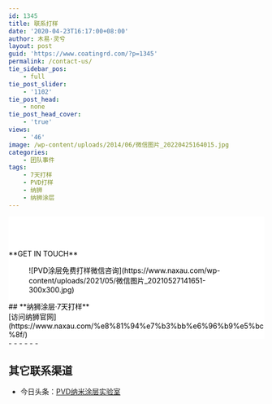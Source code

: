 ```yaml
---
id: 1345
title: 联系打样
date: '2020-04-23T16:17:00+08:00'
author: 木易·灵兮
layout: post
guid: 'https://www.coatingrd.com/?p=1345'
permalink: /contact-us/
tie_sidebar_pos:
    - full
tie_post_slider:
    - '1102'
tie_post_head:
    - none
tie_post_head_cover:
    - 'true'
views:
    - '46'
image: /wp-content/uploads/2014/06/微信图片_20220425164015.jpg
categories:
    - 团队事件
tags:
    - 7天打样
    - PVD打样
    - 纳狮
    - 纳狮涂层
---
```


<div class="wp-block-group alignfull has-text-color has-background is-layout-flow" style="background-color:#ffffff;color:#000000"><div class="wp-block-group__inner-container"><div aria-hidden="true" class="wp-block-spacer" style="height:64px"></div>**GET IN TOUCH**

<div class="wp-block-image"><figure class="aligncenter">![PVD涂层免费打样微信咨询](https://www.naxau.com/wp-content/uploads/2021/05/微信图片_20210527141651-300x300.jpg)</figure></div>## **纳狮涂层·7天打样**

<div class="wp-block-buttons is-horizontal is-content-justification-center is-layout-flex wp-container-1"><div class="wp-block-button has-custom-width wp-block-button__width-50">[访问纳狮官网](https://www.naxau.com/%e8%81%94%e7%b3%bb%e6%96%b9%e5%bc%8f/)</div></div></div></div>- - - - - -

## 其它联系渠道

- 今日头条：[PVD纳米涂层实验室](https://www.toutiao.com/c/user/token/MS4wLjABAAAAGZiOzzbHNlqIQXnfa6PthCUor7FaokKTsJ4DFxKQCTM/?)